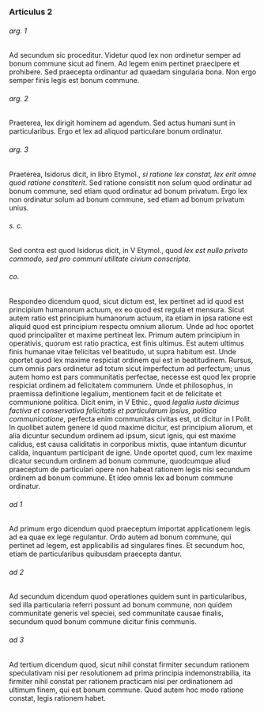 ### Articulus 2

###### arg. 1
Ad secundum sic proceditur. Videtur quod lex non ordinetur semper ad bonum commune sicut ad finem. Ad legem enim pertinet praecipere et prohibere. Sed praecepta ordinantur ad quaedam singularia bona. Non ergo semper finis legis est bonum commune.

###### arg. 2
Praeterea, lex dirigit hominem ad agendum. Sed actus humani sunt in particularibus. Ergo et lex ad aliquod particulare bonum ordinatur.

###### arg. 3
Praeterea, Isidorus dicit, in libro Etymol., *si ratione lex constat, lex erit omne quod ratione constiterit*. Sed ratione consistit non solum quod ordinatur ad bonum commune, sed etiam quod ordinatur ad bonum privatum. Ergo lex non ordinatur solum ad bonum commune, sed etiam ad bonum privatum unius.

###### s. c.
Sed contra est quod Isidorus dicit, in V Etymol., quod *lex est nullo privato commodo, sed pro communi utilitate civium conscripta*.

###### co.
Respondeo dicendum quod, sicut dictum est, lex pertinet ad id quod est principium humanorum actuum, ex eo quod est regula et mensura. Sicut autem ratio est principium humanorum actuum, ita etiam in ipsa ratione est aliquid quod est principium respectu omnium aliorum. Unde ad hoc oportet quod principaliter et maxime pertineat lex. Primum autem principium in operativis, quorum est ratio practica, est finis ultimus. Est autem ultimus finis humanae vitae felicitas vel beatitudo, ut supra habitum est. Unde oportet quod lex maxime respiciat ordinem qui est in beatitudinem. Rursus, cum omnis pars ordinetur ad totum sicut imperfectum ad perfectum; unus autem homo est pars communitatis perfectae, necesse est quod lex proprie respiciat ordinem ad felicitatem communem. Unde et philosophus, in praemissa definitione legalium, mentionem facit et de felicitate et communione politica. Dicit enim, in V Ethic., quod *legalia iusta dicimus factiva et conservativa felicitatis et particularum ipsius, politica communicatione*, perfecta enim communitas civitas est, ut dicitur in I Polit. In quolibet autem genere id quod maxime dicitur, est principium aliorum, et alia dicuntur secundum ordinem ad ipsum, sicut ignis, qui est maxime calidus, est causa caliditatis in corporibus mixtis, quae intantum dicuntur calida, inquantum participant de igne. Unde oportet quod, cum lex maxime dicatur secundum ordinem ad bonum commune, quodcumque aliud praeceptum de particulari opere non habeat rationem legis nisi secundum ordinem ad bonum commune. Et ideo omnis lex ad bonum commune ordinatur.

###### ad 1
Ad primum ergo dicendum quod praeceptum importat applicationem legis ad ea quae ex lege regulantur. Ordo autem ad bonum commune, qui pertinet ad legem, est applicabilis ad singulares fines. Et secundum hoc, etiam de particularibus quibusdam praecepta dantur.

###### ad 2
Ad secundum dicendum quod operationes quidem sunt in particularibus, sed illa particularia referri possunt ad bonum commune, non quidem communitate generis vel speciei, sed communitate causae finalis, secundum quod bonum commune dicitur finis communis.

###### ad 3
Ad tertium dicendum quod, sicut nihil constat firmiter secundum rationem speculativam nisi per resolutionem ad prima principia indemonstrabilia, ita firmiter nihil constat per rationem practicam nisi per ordinationem ad ultimum finem, qui est bonum commune. Quod autem hoc modo ratione constat, legis rationem habet.

